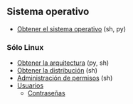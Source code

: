 ## Sistema operativo

- [Obtener el sistema operativo](https://github.com/mondeja/fullstack/tree/master/backend/src/046-sistema_operativo/get_os) (sh, py)


### Sólo Linux
- [Obtener la arquitectura](https://github.com/mondeja/fullstack/tree/master/backend/src/046-sistema_operativo/distrib) (py, sh)
- [Obtener la distribución](https://github.com/mondeja/fullstack/tree/master/backend/src/046-sistema_operativo/distrib) (sh)
- [Administración de permisos](https://github.com/mondeja/fullstack/tree/master/backend/src/046-sistema_operativo/distrib) (sh)
- [Usuarios](https://github.com/mondeja/fullstack/tree/master/backend/src/046-sistema_operativo/users)
    - [Contraseñas](https://github.com/mondeja/fullstack/tree/master/backend/src/046-sistema_operativo/users/passwords)